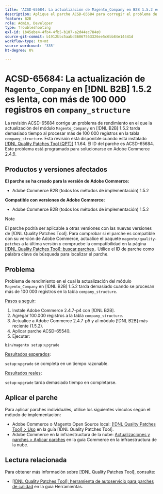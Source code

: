 ```yaml
---
title: 'ACSD-65684: La actualización de Magento_Company en B2B 1.5.2 es lenta, con más de 100 000 registros en company_structure'
description: Aplique el parche ACSD-65684 para corregir el problema de Adobe Commerce en el que la actualización del módulo Magento_Company en B2B 1.5.2 tarda demasiado debido al procesamiento de un gran número de registros (~100 000+) en la tabla company_structure.
feature: B2B
role: Admin, Developer
type: Troubleshooting
exl-id: 1b45ebe4-4fb4-4fb5-b107-a2d44ec784e0
source-git-commit: b1912bbc5aabd36067563326ee5c6bb84e14441d
workflow-type: tm+mt
source-wordcount: '335'
ht-degree: 0%

---
```


# ACSD-65684: La actualización de `Magento_Company` en [!DNL B2B] 1.5.2 es lenta, con más de 100 000 registros en `company_structure`

La revisión ACSD-65684 corrige un problema de rendimiento en el que la actualización del módulo `Magento_Company` en [!DNL B2B] 1.5.2 tarda demasiado tiempo al procesar más de 100 000 registros en la tabla `company_structure`. Esta revisión está disponible cuando está instalado [[!DNL Quality Patches Tool (QPT)]](/help/tools/quality-patches-tool/quality-patches-tool-to-self-serve-quality-patches.md) 1.1.64. El ID del parche es ACSD-65684. Este problema está programado para solucionarse en Adobe Commerce 2.4.9.

## Productos y versiones afectados

**El parche se ha creado para la versión de Adobe Commerce:**

* Adobe Commerce B2B (todos los métodos de implementación) 1.5.2

**Compatible con versiones de Adobe Commerce:**

* Adobe Commerce B2B (todos los métodos de implementación) 1.5.2

>[!NOTE]
>
>El parche podría ser aplicable a otras versiones con las nuevas versiones de [!DNL Quality Patches Tool]. Para comprobar si el parche es compatible con su versión de Adobe Commerce, actualice el paquete `magento/quality-patches` a la última versión y compruebe la compatibilidad en la página [[!DNL Quality Patches Tool]: buscar parches ](https://experienceleague.adobe.com/tools/commerce-quality-patches/index.html). Utilice el ID de parche como palabra clave de búsqueda para localizar el parche.

## Problema

Problema de rendimiento en el cual la actualización del módulo `Magento_Company` en [!DNL B2B] 1.5.2 tarda demasiado cuando se procesan más de 100 000 registros en la tabla `company_structure`.

<u>Pasos a seguir</u>:

1. Instale Adobe Commerce 2.4.7-p4 con [!DNL B2B].
1. Agregar 100.000 registros a la tabla `company_structure`.
1. Actualice a Adobe Commerce 2.4.7-p5 y al módulo [!DNL B2B] más reciente (1.5.2).
1. Aplicar parche ACSD-65540.
1. Ejecutar:

```
bin/magento setup:upgrade
```

<u>Resultados esperados</u>:

`setup:upgrade` se completa en un tiempo razonable.

<u>Resultados reales</u>:

`setup:upgrade` tarda demasiado tiempo en completarse.

## Aplicar el parche

Para aplicar parches individuales, utilice los siguientes vínculos según el método de implementación:

* Adobe Commerce o Magento Open Source local: [[!DNL Quality Patches Tool] > Uso](/help/tools/quality-patches-tool/usage.md) en la guía [!DNL Quality Patches Tool].
* Adobe Commerce en la infraestructura de la nube: [Actualizaciones y parches > Aplicar parches](https://experienceleague.adobe.com/docs/commerce-cloud-service/user-guide/develop/upgrade/apply-patches.html) en la guía Commerce en la infraestructura de la nube.

## Lectura relacionada

Para obtener más información sobre [!DNL Quality Patches Tool], consulte:

* [[!DNL Quality Patches Tool]: herramienta de autoservicio para parches de calidad](/help/tools/quality-patches-tool/quality-patches-tool-to-self-serve-quality-patches.md) en la guía Herramientas.
